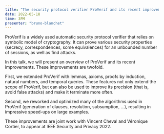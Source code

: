 ```yaml
---
title: "The security protocol verifier ProVerif and its recent improvements: lemmas, induction, fast subsumption, and much more"
date: 2022-05-18
time: 3PM
presenter: "bruno-blanchet"
---
```


ProVerif is a widely used automatic security protocol verifier that relies on symbolic model of cryptography.
It can prove various security properties (secrecy, correspondences, some equivalences) for an unbounded number of sessions, as well as find attacks.

In this talk, we will present an overview of ProVerif and its recent improvements.
These improvements are twofold.

First, we extended ProVerif with lemmas, axioms, proofs by induction, natural numbers, and temporal queries.
These features not only extend the scope of ProVerif, but can also be used to improve its precision (that is, avoid false attacks) and make it terminate more often.

Second, we reworked and optimized many of the algorithms used in ProVerif (generation of clauses, resolution, subsumption, ...), resulting in impressive speed-ups on large examples.

These improvements are joint work with Vincent Cheval and Véronique Cortier, to appear at IEEE Security and Privacy 2022.

